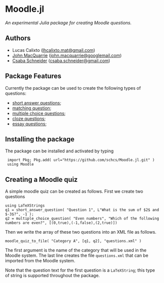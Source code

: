 # Moodle.jl
*An experimental Julia package for creating Moodle questions.*

## Authors
- Lucas Calixto (lhcalixto.mat@gmail.com)
- [John MacQuarrie](https://johnmacquarrie.github.io) (john.macquarrie@googlemail.com)
- [Csaba Schneider](https://schcs.github.io/WP) (csaba.schneider@gmail.com)


## Package Features
Currently the package can be used to create the following types of questions:
- [short answer questions](short_answer.md);
- [matching question](matching);
- [multiple choice questions](multiple_choice.md);
- [cloze questions](cloze.md);
- [essay questions](essay.md);

## Installing the package
The package can be installed and activated by typing 
```repl
 import Pkg; Pkg.add( url="https://github.com/schcs/Moodle.jl.git" )
 using Moodle
```


## Creating a Moodle quiz

A simple moodle quiz can be created as follows. First we create two questions 

```repl
using LaTeXStrings
q1 = short_answer_question( "Question 1", L"What is the sum of $2$ and $-3$?", -1 );
q2 = multiple_choice_question( "Even numbers", "Which of the following numbers are even?", [(0,true),(-1,false),(2,true)])
```

Then we write the array of these two questions into an XML file as follows.

```repl
moodle_quiz_to_file( "Category A", [q1, q2], "questions.xml" )
```
The first argument is the name of the category that will be used in the Moodle system. The last line creates the file `questions.xml` that can be imported from the Moodle system.

Note that the question text for the first question is a `LaTeXString`; this type of string is supported throughout the package.